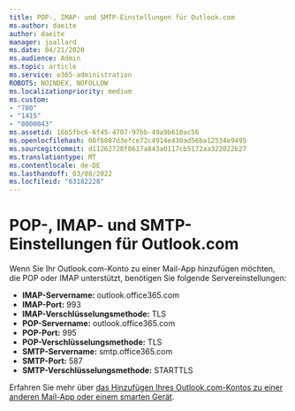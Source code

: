 ```yaml
---
title: POP-, IMAP- und SMTP-Einstellungen für Outlook.com
ms.author: daeite
author: daeite
manager: joallard
ms.date: 04/21/2020
ms.audience: Admin
ms.topic: article
ms.service: o365-administration
ROBOTS: NOINDEX, NOFOLLOW
ms.localizationpriority: medium
ms.custom:
- "780"
- "1415"
- "8000043"
ms.assetid: 16b5fbc6-6f45-4707-97bb-49a9b610ac56
ms.openlocfilehash: 08f6087d3efce72c4914e430ad56ba12534e9495
ms.sourcegitcommit: d11262728f0617a843a0117cb5172aa322022b27
ms.translationtype: MT
ms.contentlocale: de-DE
ms.lasthandoff: 03/08/2022
ms.locfileid: "63182228"
---
```

# <a name="pop-imap-and-smtp-settings-for-outlookcom"></a>POP-, IMAP- und SMTP-Einstellungen für Outlook.com

Wenn Sie Ihr Outlook.com-Konto zu einer Mail-App hinzufügen möchten, die POP oder IMAP unterstützt, benötigen Sie folgende Servereinstellungen:
  
- **IMAP-Servername:** outlook.office365.com
- **IMAP-Port:** 993
- **IMAP-Verschlüsselungsmethode:** TLS
- **POP-Servername:** outlook.office365.com  
- **POP-Port:** 995  
- **POP-Verschlüsselungsmethode:** TLS  
- **SMTP-Servername:** smtp.office365.com
- **SMTP-Port:** 587
- **SMTP-Verschlüsselungsmethode:** STARTTLS

Erfahren Sie mehr über [das Hinzufügen Ihres Outlook.com-Kontos zu einer anderen Mail-App oder einem smarten Gerät](https://support.office.com/article/73f3b178-0009-41ae-aab1-87b80fa94970?wt.mc_id=Office_Outlook_com_Alchemy).